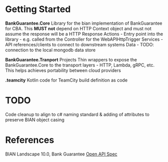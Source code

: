 # Getting Started

**BankGuarantee.Core** 
Library for the bian implementation of BankGuarantee for CBA. This **MUST not** depend on HTTP Context object and must not assume the response will be a HTTP Response
Actions - Entry point into the library - e.g. called from the Controller for the WebAPIHttpTrigger
Services - API references/clients to connect to downstream systems
Data - TODO: connection to the local mongodb data store

**BankGuarantee.Tranport** Projects
Thin wrappers to expose the BankGuarantee.Core to the transport layers - HTTP, Lambda, gRPC, etc. This helps achieves portability between cloud providers

**.teamcity**
Kotlin code for TeamCity build definition as code

# TODO
Code cleanup to align to c# naming standard & adding of attributes to preserve BIAN object casing

# References
BIAN Landscape 10.0, Bank Guarantee [Open API Spec](https://github.com/bian-official/public/blob/main/release10.0.0/semantic-apis/oas3/yamls/BankGuarantee.yaml)
